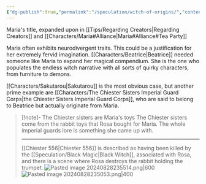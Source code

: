 ```yaml
---
{"dg-publish":true,"permalink":"/speculation/witch-of-origins/","contentClasses":"center-headings red-truth red-links blue-truth","created":"2025-02-27T17:44:14.164+01:00","updated":"2025-04-13T13:36:15.665+02:00"}
---
```


Maria's title, expanded upon in [[Tips/Regarding Creators\|Regarding Creators]] and [[Characters/Maria#Alliance\|Maria#Alliance#Tea Party]]

Maria often exhibits neurodivergent traits. This could be a justification for her extremely fervid imagination.
[[Characters/Beatrice\|Beatrice]] needed someone like Maria to expand her magical compendium. She is the one who populates the endless witch narrative with all sorts of quirky characters, from furniture to demons.

[[Characters/Sakutarou\|Sakutarou]] is the most obvious case, but another prime example are [[Characters/The Chiester Sisters Imperial Guard Corps\|the Chiester Sisters Imperial Guard Corps]], who are said to belong to Beatrice but actually originate from Maria.

<div class="transclusion internal-embed is-loaded"><div class="markdown-embed">



> [!note]- The Chiester sisters are Maria's toys
>The Chiester sisters come from the rabbit toys that Rosa bought for Maria. The whole imperial guards lore is something she came up with.
>
>---
>[[Chiester 556\|Chiester 556]] is described as having been killed by the [[Speculation/Black Magic\|Black Witch]], associated with Rosa, and there is a scene where Rosa destroys the rabbit holding the trumpet.
>![Pasted image 20240828235514.png|600](/img/user/Attachments/Pasted%20image%2020240828235514.png)
>![Pasted image 20240828235053.png|400](/img/user/Attachments/Pasted%20image%2020240828235053.png)

</div></div>


